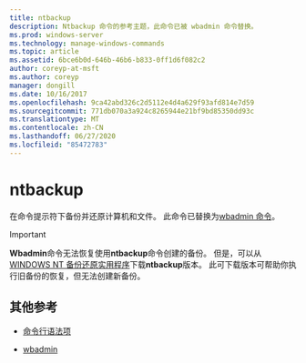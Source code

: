 ```yaml
---
title: ntbackup
description: Ntbackup 命令的参考主题，此命令已被 wbadmin 命令替换。
ms.prod: windows-server
ms.technology: manage-windows-commands
ms.topic: article
ms.assetid: 6bce6b0d-646b-46b6-b833-0ff1d6f082c2
author: coreyp-at-msft
ms.author: coreyp
manager: dongill
ms.date: 10/16/2017
ms.openlocfilehash: 9ca42abd326c2d5112e4d4a629f93afd814e7d59
ms.sourcegitcommit: 771db070a3a924c8265944e21bf9bd85350dd93c
ms.translationtype: MT
ms.contentlocale: zh-CN
ms.lasthandoff: 06/27/2020
ms.locfileid: "85472783"
---
```

# <a name="ntbackup"></a>ntbackup

在命令提示符下备份并还原计算机和文件。 此命令已替换为[wbadmin 命令](wbadmin.md)。

> [!IMPORTANT]
> **Wbadmin**命令无法恢复使用**ntbackup**命令创建的备份。 但是，可以从[WINDOWS NT 备份还原实用程序](https://www.microsoft.com/download/details.aspx?id=4220)下载**ntbackup**版本。 此可下载版本可帮助你执行旧备份的恢复，但无法创建新备份。

## <a name="additional-references"></a>其他参考

- [命令行语法项](command-line-syntax-key.md)

- [wbadmin](wbadmin.md)
